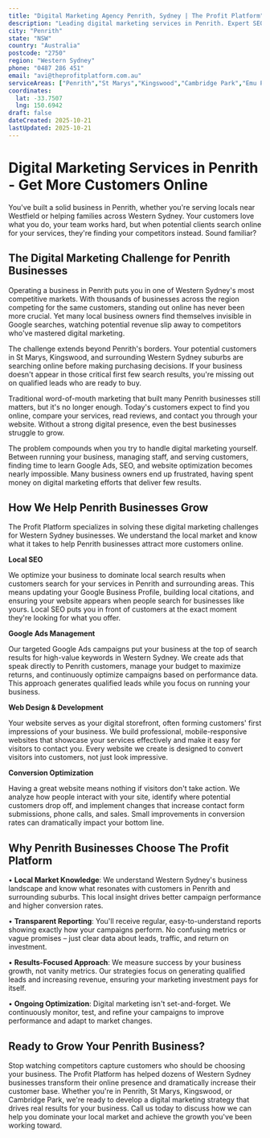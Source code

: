 ```yaml
---
title: "Digital Marketing Agency Penrith, Sydney | The Profit Platform"
description: "Leading digital marketing services in Penrith. Expert SEO, Google Ads & web design for Western Sydney businesses. Call 0487 286 451 for a free consultation."
city: "Penrith"
state: "NSW"
country: "Australia"
postcode: "2750"
region: "Western Sydney"
phone: "0487 286 451"
email: "avi@theprofitplatform.com.au"
serviceAreas: ["Penrith","St Marys","Kingswood","Cambridge Park","Emu Plains"]
coordinates:
  lat: -33.7507
  lng: 150.6942
draft: false
dateCreated: 2025-10-21
lastUpdated: 2025-10-21
---
```


<script type="application/ld+json">
{
  "@context": "https://schema.org",
  "@type": "LocalBusiness",
  "@id": "https://theprofitplatform.com.au/locations/penrith/",
  "name": "The Profit Platform",
  "description": "Leading digital marketing services in Penrith. Expert SEO, Google Ads & web design for Western Sydney businesses. Call 0487 286 451 for a free consultation.",
  "url": "https://theprofitplatform.com.au/locations/penrith/",
  "telephone": "0487 286 451",
  "email": "avi@theprofitplatform.com.au",
  "address": {
    "@type": "PostalAddress",
    "addressLocality": "Penrith",
    "addressRegion": "NSW",
    "postalCode": "2750",
    "addressCountry": "AU"
  },
  "areaServed": {
    "@type": "City",
    "name": "Penrith"
  },
  "priceRange": "$$",
  "openingHours": "Mo-Fr 09:00-18:00",
  "sameAs": [
    "https://www.facebook.com/theprofitplatform",
    "https://www.linkedin.com/company/theprofitplatform",
    "https://twitter.com/profitplatform"
  ],
  "geo": {
    "@type": "GeoCoordinates"
  }
}
</script>


# Digital Marketing Services in Penrith - Get More Customers Online

You've built a solid business in Penrith, whether you're serving locals near Westfield or helping families across Western Sydney. Your customers love what you do, your team works hard, but when potential clients search online for your services, they're finding your competitors instead. Sound familiar?

## The Digital Marketing Challenge for Penrith Businesses

Operating a business in Penrith puts you in one of Western Sydney's most competitive markets. With thousands of businesses across the region competing for the same customers, standing out online has never been more crucial. Yet many local business owners find themselves invisible in Google searches, watching potential revenue slip away to competitors who've mastered digital marketing.

The challenge extends beyond Penrith's borders. Your potential customers in St Marys, Kingswood, and surrounding Western Sydney suburbs are searching online before making purchasing decisions. If your business doesn't appear in those critical first few search results, you're missing out on qualified leads who are ready to buy.

Traditional word-of-mouth marketing that built many Penrith businesses still matters, but it's no longer enough. Today's customers expect to find you online, compare your services, read reviews, and contact you through your website. Without a strong digital presence, even the best businesses struggle to grow.

The problem compounds when you try to handle digital marketing yourself. Between running your business, managing staff, and serving customers, finding time to learn Google Ads, SEO, and website optimization becomes nearly impossible. Many business owners end up frustrated, having spent money on digital marketing efforts that deliver few results.

## How We Help Penrith Businesses Grow

The Profit Platform specializes in solving these digital marketing challenges for Western Sydney businesses. We understand the local market and know what it takes to help Penrith businesses attract more customers online.

**Local SEO**

We optimize your business to dominate local search results when customers search for your services in Penrith and surrounding areas. This means updating your Google Business Profile, building local citations, and ensuring your website appears when people search for businesses like yours. Local SEO puts you in front of customers at the exact moment they're looking for what you offer.

**Google Ads Management**

Our targeted Google Ads campaigns put your business at the top of search results for high-value keywords in Western Sydney. We create ads that speak directly to Penrith customers, manage your budget to maximize returns, and continuously optimize campaigns based on performance data. This approach generates qualified leads while you focus on running your business.

**Web Design & Development**

Your website serves as your digital storefront, often forming customers' first impressions of your business. We build professional, mobile-responsive websites that showcase your services effectively and make it easy for visitors to contact you. Every website we create is designed to convert visitors into customers, not just look impressive.

**Conversion Optimization**

Having a great website means nothing if visitors don't take action. We analyze how people interact with your site, identify where potential customers drop off, and implement changes that increase contact form submissions, phone calls, and sales. Small improvements in conversion rates can dramatically impact your bottom line.

## Why Penrith Businesses Choose The Profit Platform

• **Local Market Knowledge**: We understand Western Sydney's business landscape and know what resonates with customers in Penrith and surrounding suburbs. This local insight drives better campaign performance and higher conversion rates.

• **Transparent Reporting**: You'll receive regular, easy-to-understand reports showing exactly how your campaigns perform. No confusing metrics or vague promises – just clear data about leads, traffic, and return on investment.

• **Results-Focused Approach**: We measure success by your business growth, not vanity metrics. Our strategies focus on generating qualified leads and increasing revenue, ensuring your marketing investment pays for itself.

• **Ongoing Optimization**: Digital marketing isn't set-and-forget. We continuously monitor, test, and refine your campaigns to improve performance and adapt to market changes.

## Ready to Grow Your Penrith Business?

Stop watching competitors capture customers who should be choosing your business. The Profit Platform has helped dozens of Western Sydney businesses transform their online presence and dramatically increase their customer base. Whether you're in Penrith, St Marys, Kingswood, or Cambridge Park, we're ready to develop a digital marketing strategy that drives real results for your business. Call us today to discuss how we can help you dominate your local market and achieve the growth you've been working toward.